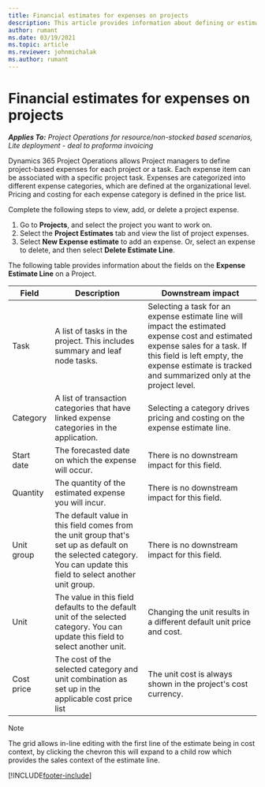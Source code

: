 ```yaml
---
title: Financial estimates for expenses on projects
description: This article provides information about defining or estimating project-based expenses.
author: rumant
ms.date: 03/19/2021
ms.topic: article
ms.reviewer: johnmichalak
ms.author: rumant
---
```


# Financial estimates for expenses on projects
_**Applies To:** Project Operations for resource/non-stocked based scenarios, Lite deployment - deal to proforma invoicing_

Dynamics 365 Project Operations allows Project managers to define project-based expenses for each project or a task. Each expense item can be associated with a specific project task. Expenses are categorized into different expense categories, which are defined at the organizational level. Pricing and costing for each expense category is defined in the price list. 

Complete the following steps to view, add, or delete a project expense.

1. Go to **Projects**, and select the project you want to work on.
2. Select the **Project Estimates** tab and view the list of project expenses.
3. Select **New Expense estimate** to add an expense. Or, select an expense to delete, and then select **Delete Estimate Line**.

The following table provides information about the fields on the **Expense Estimate Line** on a Project. 

| **Field** | **Description** | **Downstream impact** |
| --- | --- | --- |
| Task | A list of tasks in the project. This includes summary and leaf node tasks. | Selecting a task for an expense estimate line will impact the estimated expense cost and estimated expense sales for a task. If this field is left empty, the expense estimate is tracked and summarized only at the project level. |
| Category | A list of transaction categories that have linked expense categories in the application. | Selecting a category drives pricing and costing on the expense estimate line. |
| Start date | The forecasted date on which the expense will occur. | There is no downstream impact for this field. |
| Quantity | The quantity of the estimated expense you will incur. | There is no downstream impact for this field. |
| Unit group | The default value in this field comes from the unit group that's set up as default on the selected category. You can update this field to select another unit group. | There is no downstream impact for this field. |
| Unit | The value in this field defaults to the default unit of the selected category. You can update this field to select another unit. | Changing the unit results in a different default unit price and cost. |
| Cost price | The cost of the selected category and unit combination as set up in the applicable cost price list | The unit cost is always shown in the project's cost currency. |

> [!NOTE]
> The grid allows in-line editing with the first line of the estimate being in cost context, by clicking the chevron this will expand to a child row which provides the sales context of the estimate line.  

[!INCLUDE[footer-include](../includes/footer-banner.md)]
